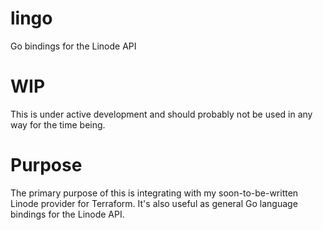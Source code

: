 # lingo
Go bindings for the Linode API

# WIP
This is under active development and should probably not be used in any way for the time being.

# Purpose
The primary purpose of this is integrating with my soon-to-be-written Linode provider for Terraform. It's also useful as general Go language bindings for the Linode API.
